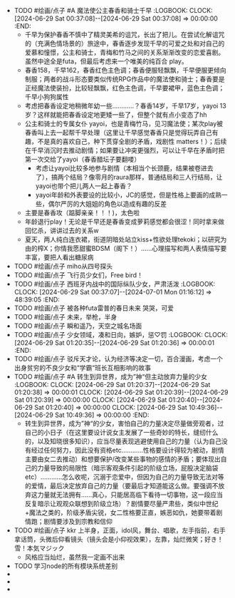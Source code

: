 - TODO #绘画/点子 #A 魔法使公主春香和骑士千早
  :LOGBOOK:
  CLOCK: [2024-06-29 Sat 00:37:08]--[2024-06-29 Sat 00:37:08] =>  00:00:00
  :END:
	- 千早为保护春香不慎中了精灵美希的诅咒，长出了把儿。在尝试化解诅咒的（充满色情场景的）旅途中，春香逐步发现千早的可爱之处和对自己的爱慕和憧憬，公主和骑士，青梅和竹马之间的关系渐渐改变的恋爱喜剧。虽然中途全是futa，但最后考虑来一个唯美的纯百合 play。
	- 春香158，千早162，春香红色主色调；春香便服轻飘飘，千早便服更倾向制服；两者的战斗形态要类似传统RPG作品中的魔法使和骑士；春香要是正经魔法使装扮，比较轻飘飘，红色主色调，千早要裙甲，蓝色主色调；千早小狗狗属性
	- 考虑把春香设定地稍微年幼一些…………？春香14岁，千早17岁，yayoi 13岁？这样就能把春香设定地更矮一些了，但整个就有点小变态了hh
	- 公主和骑士的专属女仆 yayoi，也是青梅竹马，见习魔法使；某次play被春香叫上去一起帮千早处理（这里让千早感觉春香只是觉得玩弄自己有趣，不是真的喜欢自己，种下贯穿全剧的矛盾，戏剧性 matters！）；后续在千早消沉时去推动剧情；如果要让冲突更强烈，可以让千早在矛盾时把第一次交给了yayoi（春香醋坛子要翻喽）
		- 考虑让yayoi比较多地参与剧情（本相当个长颈鹿，结果被卷进去了），搞两个结局？像零月的raura那样，普通结局和三人行结局，让yayoi也带个把儿两人一起上春香？
		- yayoi年龄和外表要设的比较小，JC的感觉，但是性格上要画的成熟一些，偶尔严厉的大姐姐的角色以造成有趣的反差
	- 主要是春香攻（踮脚亲亲！！！)，太色啦
	- 年龄退行play！无论是千早还是春香变成萝莉感觉都会很涩！同时拿来做回忆杀，讲讲过去的关系w
	- 夏天，两人纯白连衣裙，街道阴暗处站立kiss+性欲处理tekoki；以研究为由的榨X；你情我愿甜蜜BDSM（阁下！）……心理描写和两人表情描写要丰富，要把人看出糖尿病
- TODO #绘画/点子 miho从四号探头
- TODO #绘画/点子 飞行员少女们，Free bird！
- TODO #绘画/点子 西班牙内战中的国际纵队少女，严肃活泼
  :LOGBOOK:
  CLOCK: [2024-06-29 Sat 00:37:07]--[2024-07-01 Mon 01:16:12] =>  48:39:05
  :END:
- TODO #绘画/点子 被各种futa雷普的春日未来 哭哭，可爱
- TODO #绘画/点子 未来，举枪，半身
- TODO #绘画/点子 瞬和遥乃，天空之城名场面
- TODO #绘画/点子 少女领域，凑和日向，嫉妒，惩♡罚
  :LOGBOOK:
  CLOCK: [2024-06-29 Sat 01:20:35]--[2024-06-29 Sat 01:20:36] =>  00:00:01
  :END:
- TODO #绘画/点子 驳斥天才论，认为经济等决定一切，百合漫画，考虑一个出身贫穷的不良少女和“学霸“班长互相影响的故事
- TODO #绘画/点子 #A 转生到异世界，成为”神“但主动放弃力量的少女
  :LOGBOOK:
  CLOCK: [2024-06-29 Sat 01:20:37]--[2024-06-29 Sat 01:20:38] =>  00:00:01
  CLOCK: [2024-06-29 Sat 01:20:39]--[2024-06-29 Sat 01:20:39] =>  00:00:00
  CLOCK: [2024-06-29 Sat 01:20:40]--[2024-06-29 Sat 01:20:40] =>  00:00:00
  CLOCK: [2024-06-29 Sat 10:49:36]--[2024-06-29 Sat 10:49:36] =>  00:00:00
  :END:
	- 转生到异世界，成为”神“的少女，害怕自己的力量决定尽量做旁观者，过自己的小日子（在这里要设计说女主发展了一些奇妙的特长，缝纫什么的，以及知晓很多知识），应当尽量表现逃避使用自己的力量（认为自己没有经过任何努力，因此没有资格etc…………性格要设计得较为被动，剧情主要由女二去推动）和想要保护/改变某些事物的感情的矛盾；要体现出自己的力量导致的局限性（暗示客观条件引起的阶级立场，屁股决定脑袋etc）…………怎么收呢，沉溺于恋爱中，但因为自己的力量导致无法对等的爱情，最后决定放弃自己的力量（要最后才知道能这么做。要强调不放弃这力量就无法拥有……真心，只能居高临下看待一切事物，这一段应当反复暗示让观观众联想到阶级立场）？剧情要尽量严肃些，类似中世纪+魔法之类的，阶级矛盾尖锐，女二性格要正直，嫉恶如仇，她要带着剧情跑；剧情要涉及到宗教和信仰
- TODO #绘画/点子 kkr 上半身，正面，idol风，舞台、唱歌，左手指前，右手拿话筒，头微后仰看镜头（镜头会是小仰视效果），左靠，灿烂微笑；好き！雪！本気マジック
	- 风格应当灿烂，虽然我一定画不出来
- TODO 学习node的所有模块系统差别
-
-
-
